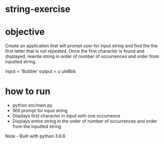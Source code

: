 # string-exercise

# objective
Create an application that will prompt user for input string and find the the first letter that is not repeated. Once the first character is found and displayed, rewrite string in order of number of occurrences and order from inputted string. 

input = 'Bubble'
output = u
         uleBbb

# how to run
* python src/main.py
* Will prompt for input string
* Displays first character in input with one occurrence
* Displays entire string in the order of number of occurrences and order from the inputted string

Note - Built with python 3.6.6
